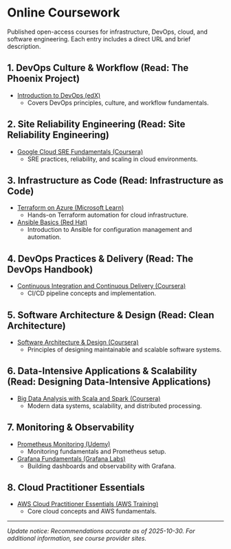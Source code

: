 # Online Coursework

Published open-access courses for infrastructure, DevOps, cloud, and software engineering. Each entry includes a direct URL and brief description.

## 1. DevOps Culture & Workflow (Read: The Phoenix Project)
- [Introduction to DevOps (edX)](https://www.edx.org/course/introduction-to-devops)
	- Covers DevOps principles, culture, and workflow fundamentals.

## 2. Site Reliability Engineering (Read: Site Reliability Engineering)
- [Google Cloud SRE Fundamentals (Coursera)](https://www.coursera.org/learn/site-reliability-engineering-sre-fundamentals)
	- SRE practices, reliability, and scaling in cloud environments.

## 3. Infrastructure as Code (Read: Infrastructure as Code)
- [Terraform on Azure (Microsoft Learn)](https://learn.microsoft.com/en-us/training/paths/terraform-infrastructure-as-code/)
	- Hands-on Terraform automation for cloud infrastructure.
- [Ansible Basics (Red Hat)](https://www.redhat.com/en/services/training/ansible-essentials-simplicity-automation-technical-overview)
	- Introduction to Ansible for configuration management and automation.

## 4. DevOps Practices & Delivery (Read: The DevOps Handbook)
- [Continuous Integration and Continuous Delivery (Coursera)](https://www.coursera.org/learn/continuous-integration)
	- CI/CD pipeline concepts and implementation.

## 5. Software Architecture & Design (Read: Clean Architecture)
- [Software Architecture & Design (Coursera)](https://www.coursera.org/learn/software-architecture)
	- Principles of designing maintainable and scalable software systems.

## 6. Data-Intensive Applications & Scalability (Read: Designing Data-Intensive Applications)
- [Big Data Analysis with Scala and Spark (Coursera)](https://www.coursera.org/learn/scala-spark-big-data)
	- Modern data systems, scalability, and distributed processing.

## 7. Monitoring & Observability
- [Prometheus Monitoring (Udemy)](https://www.udemy.com/course/prometheus-monitoring/)
	- Monitoring fundamentals and Prometheus setup.
- [Grafana Fundamentals (Grafana Labs)](https://grafana.com/tutorials/grafana-fundamentals/)
	- Building dashboards and observability with Grafana.

## 8. Cloud Practitioner Essentials
- [AWS Cloud Practitioner Essentials (AWS Training)](https://www.aws.training/Details/Curriculum?id=20685)
	- Core cloud concepts and AWS fundamentals.

---
_Update notice: Recommendations accurate as of 2025-10-30. For additional information, see course provider sites._